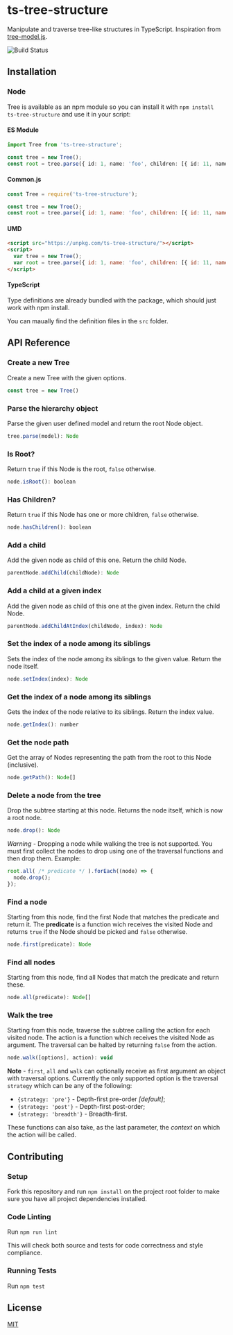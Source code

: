 # ts-tree-structure

Manipulate and traverse tree-like structures in TypeScript.
Inspiration from [tree-model.js](https://github.com/joaonuno/tree-model-js).

![Build Status](https://github.com/gentamura/ts-tree-structure/workflows/build-test/badge.svg)

## Installation

### Node

Tree is available as an npm module so you can install it with `npm install ts-tree-structure` and use it in your script:

#### ES Module
```ts
import Tree from 'ts-tree-structure';

const tree = new Tree();
const root = tree.parse({ id: 1, name: 'foo', children: [{ id: 11, name: 'bar' }]});
```

#### Common.js
```js
const Tree = require('ts-tree-structure');

const tree = new Tree();
const root = tree.parse({ id: 1, name: 'foo', children: [{ id: 11, name: 'bar' }]});
```

#### UMD
```html
<script src="https://unpkg.com/ts-tree-structure/"></script>
<script>
  var tree = new Tree();
  var root = tree.parse({ id: 1, name: 'foo', children: [{ id: 11, name: 'bar' }]});
</script>
```

#### TypeScript
Type definitions are already bundled with the package, which should just work with npm install.

You can maually find the definition files in the `src` folder.

## API Reference

### Create a new Tree

Create a new Tree with the given options.

```js
const tree = new Tree()
```

### Parse the hierarchy object

Parse the given user defined model and return the root Node object.

```js
tree.parse(model): Node
```

### Is Root?

Return `true` if this Node is the root, `false` otherwise.

```js
node.isRoot(): boolean
```

### Has Children?

Return `true` if this Node has one or more children, `false` otherwise.

```js
node.hasChildren(): boolean
```

### Add a child

Add the given node as child of this one. Return the child Node.

```js
parentNode.addChild(childNode): Node
```

### Add a child at a given index

Add the given node as child of this one at the given index. Return the child Node.

```js
parentNode.addChildAtIndex(childNode, index): Node
```

### Set the index of a node among its siblings

Sets the index of the node among its siblings to the given value. Return the node itself.

```js
node.setIndex(index): Node
```

### Get the index of a node among its siblings

Gets the index of the node relative to its siblings. Return the index value.

```js
node.getIndex(): number
```

### Get the node path

Get the array of Nodes representing the path from the root to this Node (inclusive).

```js
node.getPath(): Node[]
```

### Delete a node from the tree

Drop the subtree starting at this node. Returns the node itself, which is now a root node.

```js
node.drop(): Node
```

*Warning* - Dropping a node while walking the tree is not supported. You must first collect the nodes to drop using one of the traversal functions and then drop them. Example:

```js
root.all( /* predicate */ ).forEach((node) => {
  node.drop();
});
```

### Find a node

Starting from this node, find the first Node that matches the predicate and return it. The **predicate** is a function wich receives the visited Node and returns `true` if the Node should be picked and `false` otherwise.

```js
node.first(predicate): Node
```

### Find all nodes

Starting from this node, find all Nodes that match the predicate and return these.

```js
node.all(predicate): Node[]
```

### Walk the tree

Starting from this node, traverse the subtree calling the action for each visited node. The action is a function which receives the visited Node as argument. The traversal can be halted by returning `false` from the action.

```js
node.walk([options], action): void
```

**Note** - `first`, `all` and `walk` can optionally receive as first argument an object with traversal options. Currently the only supported option is the traversal `strategy` which can be any of the following:

* `{strategy: 'pre'}` - Depth-first pre-order *[default]*;
* `{strategy: 'post'}` - Depth-first post-order;
* `{strategy: 'breadth'}` - Breadth-first.

These functions can also take, as the last parameter, the *context* on which the action will be called.

## Contributing

### Setup

Fork this repository and run `npm install` on the project root folder to make sure you have all project dependencies installed.

### Code Linting

Run `npm run lint`

This will check both source and tests for code correctness and style compliance.

### Running Tests

Run `npm test`

## License

[MIT](LICENSE.md)
